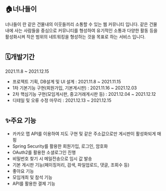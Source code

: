 <div align=left>

# <h2>🏠너나들이</h2>
  
<p>너나들이 란 같은 건물내의 이웃들끼리 소통할 수 있는 웹 커뮤니티 입니다.
  같은 건물 내에 사는 사람들을 중심으로 커뮤니티를 형성하여 유기적인 소통과 다양한 활동 등을 활성화시켜 작은 범위의 네트워킹을 형성하는 것을 목표로 하는 서비스 입니다.</p>

# <h2>🗓️개발기간</h2>
  <p>2021.11.8 ~ 2021.12.15</p>
  <ul>
    <li>프로젝트 기획, DB설계 및 UI 설계 : 2021.11.8 ~ 2021.11.15</li>
    <li>1차 기본기능 구현(회원가입, 기본게시판) : 2021.11.16 ~ 2021.12.03</li>
    <li>2차 핵심기능 구현(모임게시판, 중고거래게시판 등) : 2021.12.04 ~ 2021.12.12</li>
    <li>디테일 및 오류 수정 마무리 : 2021.12.13 ~ 2021.12.15</li>
  </ul>
  
# <h2>✨주요 기능</h2>
  <ul list-style:none>
    <li>카카오 맵 API를 이용하여 지도 구현 및 같은 주소값으로만 게시판이 활성화되게 매핑</li>
    <li>Spring Security를 활용한 회원가입, 로그인, 암호화</li>
    <li>OAuth2를 활용한 소셜로그인 진행</li>
    <li>비밀번호 찾기 시 메일전송으로 임시 값 발송</li>
    <li>기본 게시판 기능(페이징처리, 검색, 파일업로드, 댓글, 조회수 등)</li>
    <li>좋아요 기능</li>
    <li>모임개최 및 참석 기능</li>
    <li>API를 활용한 결제 기능</li>
  </ul>
  
  </div>
